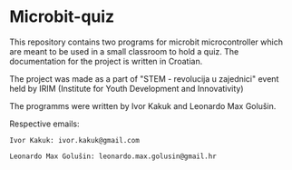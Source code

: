 # Microbit-quiz

This repository contains two programs for microbit microcontroller which are meant to be used in a small classroom to hold a quiz.
The documentation for the project is written in Croatian.

The project was made as a part of "STEM - revolucija u zajednici" event held by IRIM (Institute for Youth Development and Innovativity)


The programms were written by Ivor Kakuk and Leonardo Max Golušin.

Respective emails:


    Ivor Kakuk: ivor.kakuk@gmail.com
    
    Leonardo Max Golušin: leonardo.max.golusin@gmail.hr
